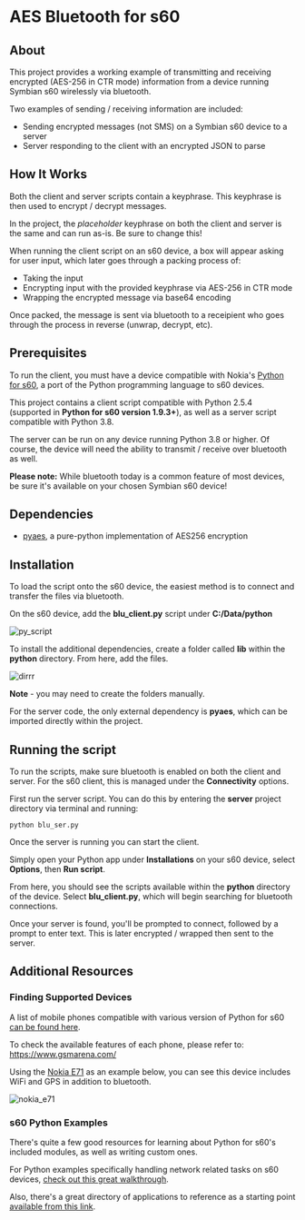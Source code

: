 # AES Bluetooth for s60

## About

This project provides a working example of transmitting and receiving encrypted (AES-256 in CTR mode) information from a device running Symbian s60 wirelessly via bluetooth.

Two examples of sending / receiving information are included:

- Sending encrypted messages (not SMS) on a Symbian s60 device to a server
- Server responding to the client with an encrypted JSON to parse

## How It Works

Both the client and server scripts contain a keyphrase. This keyphrase is then used to encrypt / decrypt messages.

In the project, the *placeholder* keyphrase on both the client and server is the same and can run as-is. Be sure to change this!

When running the client script on an s60 device, a box will appear asking for user input, which later goes through a packing process of:

- Taking the input
- Encrypting input with the provided keyphrase via AES-256 in CTR mode
- Wrapping the encrypted message via base64 encoding

Once packed, the message is sent via bluetooth to a receipient who goes through the process in reverse (unwrap, decrypt, etc).

## Prerequisites

To run the client, you must have a device compatible with Nokia's [Python for s60](https://web.archive.org/web/20081217180059/http://www.forum.nokia.com/Resources_and_Information/Tools/Runtimes/Python_for_S60/), a port of the Python programming language to s60 devices.

This project contains a client script compatible with Python 2.5.4 (supported in **Python for s60 version 1.9.3+**), as well as a server script compatible with  Python 3.8.

The server can be run on any device running Python 3.8 or higher. Of course, the device will need the ability to transmit / receive over bluetooth as well.

**Please note:** While bluetooth today is a common feature of most devices, be sure it's available on your chosen Symbian s60 device!

## Dependencies

- [pyaes](https://github.com/ricmoo/pyaes), a pure-python implementation of AES256 encryption

## Installation

To load the script onto the s60 device, the easiest method is to connect and transfer the files via bluetooth.

On the s60 device, add the **blu_client.py** script under **C:/Data/python**

![py_script](https://user-images.githubusercontent.com/69375951/128249555-cb117ada-97cf-4e79-af79-761b6ec1a2af.png)

To install the additional dependencies, create a folder called **lib** within the **python** directory. From here, add the files.

![dirrr](https://user-images.githubusercontent.com/69375951/128249756-ed6d3f05-3434-42da-a4a4-ba9c186ddc1f.png)

**Note** - you may need to create the folders manually.

For the server code, the only external dependency is **pyaes**, which can be imported directly within the project.

## Running the script

To run the scripts, make sure bluetooth is enabled on both the client and server. For the s60 client, this is managed under the **Connectivity** options.

First run the server script. You can do this by entering the **server** project directory via terminal and running:

```
python blu_ser.py
```

Once the server is running you can start the client.

Simply open your Python app under **Installations** on your s60 device, select **Options**, then **Run script**.

From here, you should see the scripts available within the **python** directory of the device. Select **blu_client.py**, which will begin searching for bluetooth connections.

Once your server is found, you'll be prompted to connect, followed by a prompt to enter text. This is later encrypted / wrapped then sent to the server.

## Additional Resources

### Finding Supported Devices

A list of mobile phones compatible with various version of Python for s60 [can be found here](https://en.wikipedia.org/wiki/S60_(software_platform)).

To check the available features of each phone, please refer to: https://www.gsmarena.com/

Using the [Nokia E71](https://www.gsmarena.com/nokia_e71-2425.php) as an example below, you can see this device includes WiFi and GPS in addition to bluetooth.

![nokia_e71](https://user-images.githubusercontent.com/69375951/128099832-b44e20ff-5059-4477-802b-e29042939a5e.png)

### s60 Python Examples

There's quite a few good resources for learning about Python for s60's included modules, as well as writing custom ones.

For Python examples specifically handling network related tasks on s60 devices, [check out this great walkthrough](http://croozeus.com/blogs/?p=525).

Also, there's a great directory of applications to reference as a starting point [available from this link](http://croozeus.com/blogs/?page_id=838).
